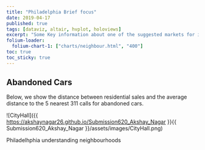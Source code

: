 ```yaml
---
title: "Philadelphia Brief focus"
date: 2019-04-17
published: true
tags: [dataviz, altair, hvplot, holoviews]
excerpt: "Some Key information about one of the suggested markets for investment Philadelphia"
folium-loader:
  folium-chart-1: ["charts/neighbour.html", "400"]
toc: true
toc_sticky: true
---
```

## Abandoned Cars

Below, we show the distance between residential sales and the average distance to the 5 nearest 311 calls for abandoned cars.

![CityHall]({{ https://akshaynagar26.github.io/Submission620_Akshay_Nagar }}{{ Submission620_Akshay_Nagar }}/assets/images/CityHall.png)

Philadelhphia understanding neighbourhoods

<div id="folium-chart-1"></div>
